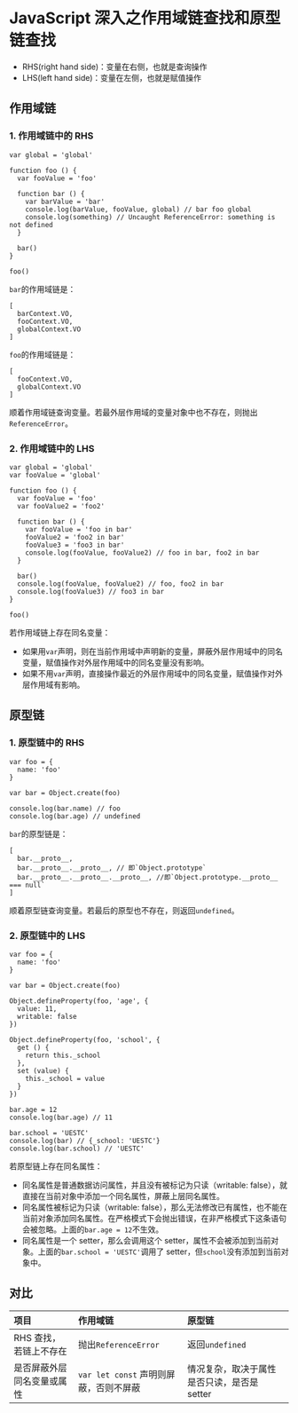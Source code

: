 # JavaScript 深入之作用域链查找和原型链查找

* RHS(right hand side)：变量在右侧，也就是查询操作
* LHS(left hand side)：变量在左侧，也就是赋值操作

## 作用域链

### 1. 作用域链中的 RHS

    var global = 'global'

    function foo () {
      var fooValue = 'foo'

      function bar () {
        var barValue = 'bar'
        console.log(barValue, fooValue, global) // bar foo global
        console.log(something) // Uncaught ReferenceError: something is not defined
      }

      bar()
    }

    foo()

`bar`的作用域链是：

    [
      barContext.VO,
      fooContext.VO,
      globalContext.VO
    ]

`foo`的作用域链是：

    [
      fooContext.VO,
      globalContext.VO
    ]

顺着作用域链查询变量。若最外层作用域的变量对象中也不存在，则抛出`ReferenceError`。

### 2. 作用域链中的 LHS

    var global = 'global'
    var fooValue = 'global'

    function foo () {
      var fooValue = 'foo'
      var fooValue2 = 'foo2'

      function bar () {
        var fooValue = 'foo in bar'
        fooValue2 = 'foo2 in bar'
        fooValue3 = 'foo3 in bar'
        console.log(fooValue, fooValue2) // foo in bar, foo2 in bar
      }

      bar()
      console.log(fooValue, fooValue2) // foo, foo2 in bar 
      console.log(fooValue3) // foo3 in bar
    }

    foo()

若作用域链上存在同名变量：
* 如果用`var`声明，则在当前作用域中声明新的变量，屏蔽外层作用域中的同名变量，赋值操作对外层作用域中的同名变量没有影响。
* 如果不用`var`声明，直接操作最近的外层作用域中的同名变量，赋值操作对外层作用域有影响。

## 原型链

### 1. 原型链中的 RHS

    var foo = {
      name: 'foo'
    }

    var bar = Object.create(foo)

    console.log(bar.name) // foo
    console.log(bar.age) // undefined
    
`bar`的原型链是：

    [
      bar.__proto__,
      bar.__proto__.__proto__, // 即`Object.prototype`
      bar.__proto__.__proto__.__proto__, //即`Object.prototype.__proto__ === null`
    ]

顺着原型链查询变量。若最后的原型也不存在，则返回`undefined`。

### 2. 原型链中的 LHS

    var foo = {
      name: 'foo'
    }

    var bar = Object.create(foo)

    Object.defineProperty(foo, 'age', {
      value: 11,
      writable: false
    })

    Object.defineProperty(foo, 'school', {
      get () {
        return this._school
      },
      set (value) {
        this._school = value
      }
    })
    
    bar.age = 12
    console.log(bar.age) // 11
    
    bar.school = 'UESTC'
    console.log(bar) // {_school: 'UESTC'}
    console.log(bar.school) // 'UESTC'

若原型链上存在同名属性：
* 同名属性是普通数据访问属性，并且没有被标记为只读（writable: false），就直接在当前对象中添加一个同名属性，屏蔽上层同名属性。
* 同名属性被标记为只读（writable: false），那么无法修改已有属性，也不能在当前对象添加同名属性。在严格模式下会抛出错误，在非严格模式下这条语句会被忽略。上面的`bar.age = 12`不生效。
* 同名属性是一个 setter，那么会调用这个 setter，属性不会被添加到当前对象。上面的`bar.school = 'UESTC'`调用了 setter，但`school`没有添加到当前对象中。

## 对比

| **项目** | **作用域链** | **原型链** |
| :--- | :--- | :--- |
| RHS 查找，若链上不存在 | 抛出`ReferenceError` | 返回`undefined` |
| 是否屏蔽外层同名变量或属性 | `var let const` 声明则屏蔽，否则不屏蔽 | 情况复杂，取决于属性是否只读，是否是 setter |
